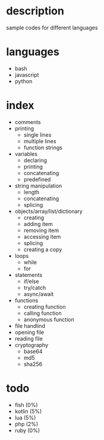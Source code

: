 # description
sample codes for different languages


# languages
- bash
- javascript
- python


# index
- comments
- printing
  - single lines
  - multiple lines
  - function strings
- variables
  - declaring
  - printing
  - concatenating
  - predefined
- string manipulation
  - length
  - concatenating
  - splicing
- objects/array/list/dictionary
  - creating
  - adding item
  - removing item
  - accessing item
  - splicing
  - creating a copy
- loops
  - while
  - for
- statements
  - if/else
  - try/catch
  - async/await
- functions
  - creating function
  - calling function
  - anonymous function
- file handlind
 - opening file
 - reading file
- cryptography
  - base64
  - md5
  - sha256


# todo
- fish (0%)
- kotlin (5%)
- lua (5%)
- php (2%)
- ruby (0%)
